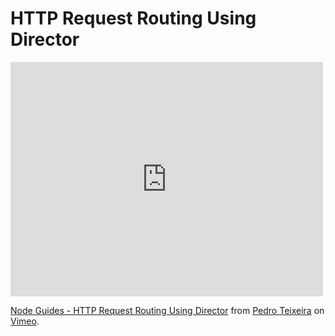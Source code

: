 # HTTP Request Routing Using Director

<iframe src="http://player.vimeo.com/video/47077452" width="500" height="375" frameborder="0" webkitAllowFullScreen mozallowfullscreen allowFullScreen></iframe> <p><a href="http://vimeo.com/47077452">Node Guides - HTTP Request Routing Using Director</a> from <a href="http://vimeo.com/pedroteixeira">Pedro Teixeira</a> on <a href="http://vimeo.com">Vimeo</a>.</p>
